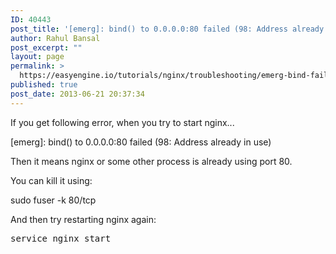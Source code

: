 ```yaml
---
ID: 40443
post_title: '[emerg]: bind() to 0.0.0.0:80 failed (98: Address already in use)'
author: Rahul Bansal
post_excerpt: ""
layout: page
permalink: >
  https://easyengine.io/tutorials/nginx/troubleshooting/emerg-bind-failed-98-address-already-in-use/
published: true
post_date: 2013-06-21 20:37:34
---
```

If you get following error, when you try to start nginx...
<p class="rtp-error">[emerg]: bind() to 0.0.0.0:80 failed (98: Address already in use)</p>
Then it means nginx or some other process is already using port 80.

You can kill it using:
<p class="rtp-success">sudo fuser -k 80/tcp</p>
And then try restarting nginx again:
<pre class="no-highlight">service nginx start</pre>